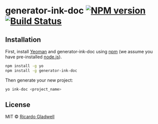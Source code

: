 # generator-ink-doc [![NPM version][npm-image]][npm-url] [![Build Status][travis-image]][travis-url]
>

## Installation

First, install [Yeoman](http://yeoman.io) and generator-ink-doc using [npm](https://www.npmjs.com/) (we assume you have pre-installed [node.js](https://nodejs.org/)).

```bash
npm install -g yo
npm install -g generator-ink-doc
```

Then generate your new project:

```bash
yo ink-doc <project_name>
```

## License

MIT © [Ricardo Gladwell](https://gladwell.me)

[npm-image]: https://badge.fury.io/js/generator-ink-doc.svg
[npm-url]: https://npmjs.org/package/generator-ink-doc
[travis-image]: https://travis-ci.org/ink-elements/generator-ink-doc.svg?branch=master
[travis-url]: https://travis-ci.org/ink-elements/generator-ink-doc
